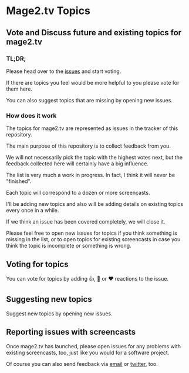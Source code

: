# Mage2.tv Topics

## Vote and Discuss future and existing topics for mage2.tv

### TL;DR;
Please head over to the [issues](https://github.com/mage2tv/topics/issues) and start voting.

If there are topics you feel would be more helpful to you please vote for them here.  

You can also suggest topics that are missing by opening new issues.

### How does it work

The topics for mage2.tv are represented as issues in the tracker of this repository.  

The main purpose of this repository is to collect feedback from you.

We will not necessarily pick the topic with the highest votes next, but the feedback collected here will certainly have a big influence.

The list is very much a work in progress. In fact, I think it will never be "finished".  

Each topic will correspond to a dozen or more screencasts.  

I'll be adding new topics and also will be adding details on existing topics every once in a while.

If we think an issue has been covered completely, we will close it.  

Please feel free to open new issues for topics if you think something is missing in the list, or to open topics for existing screencasts in case you think the topic is incomplete or something is wrong.

## Voting for topics

You can vote for topics by adding :+1:, :tada: or :heart: reactions to the issue.



## Suggesting new topics

Suggest new topics by opening new issues.

## Reporting issues with screencasts

Once mage2.tv has launched, please open issues for any problems with existing screencasts, too, just like you would for a software project.

Of course you can also send feedback via [email](mailto:contact@mage2.tv) or [twitter](https://twitter.com/mage2tv), too.